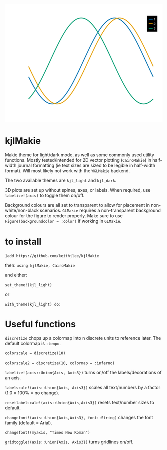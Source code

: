 ![Dark mode 2d](examples/2d_dark.png)

# kjlMakie

Makie theme for light/dark mode, as well as some commonly used utility functions. Mostly tested/intended for 2D vector plotting (`CairoMakie`) in half-width journal formatting (ie text sizes are sized to be legible in half-width format). Will most likely not work with the `WGLMakie` backend.

The two available themes are `kjl_light` and `kjl_dark`.

3D plots are set up without spines, axes, or labels. When required, use `labelize!(axis)` to toggle them on/off.

Background colours are all set to transparent to allow for placement in non-white/non-black scenarios. `GLMakie` requires a non-transparent background colour for the figure to render properly. Make sure to use `Figure(backgroundcolor = :color)` if working in `GLMakie`.

# to install

`]add https://github.com/keithjlee/kjlMakie`

then: `using kjlMakie, CairoMakie`

and either:

`set_theme!(kjl_light)`

or 

`with_theme(kjl_light) do:`

# Useful functions
`discretize` chops up a colormap into n discrete units to reference later. The default colormap is `:tempo`.

```
colorscale = discretize(10)

colorscale2 = discretize(10, colormap = :inferno)
```

`labelize!(axis::Union{Axis, Axis3})` turns on/off the labels/decorations of an axis.

`labelscale!(axis::Union{Axis, Axis3})` scales all text/numbers by a factor (1.0 = 100% = no change).

`resetlabelscale!(axis::Union{Axis,Axis3})` resets text/number sizes to default.

`changefont!(axis::Union{Axis,Axis3}, font::String)` changes the font family (default = Arial).

```
changefont!(myaxis, "Times New Roman")
```

`gridtoggle!(axis::Union{Axis, Axis3})` turns gridlines on/off.
